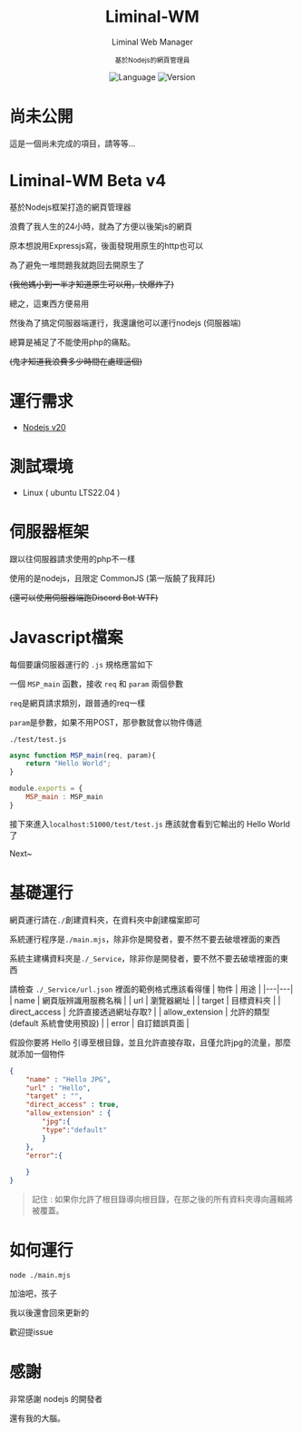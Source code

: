 <div align="center">
<h1>Liminal-WM</h1>
<p>Liminal Web Manager</p>
<sub>基於Nodejs的網頁管理員</sub>
<p></p>
</div>

  

<div align="center">

![Language](https://badgen.net/badge/語言/Javascript/orange)
![Version](https://badgen.net/badge/Node版本/v20.17.0/green)

</div>


# 尚未公開
這是一個尚未完成的項目，請等等...


# Liminal-WM Beta v4

基於Nodejs框架打造的網頁管理器

浪費了我人生的24小時，就為了方便以後架js的網頁

原本想說用Expressjs寫，後面發現用原生的http也可以

為了避免一堆問題我就跑回去開原生了

~~(我他媽小到一半才知道原生可以用，快爆炸了)~~

總之，這東西方便易用

然後為了搞定伺服器端運行，我還讓他可以運行nodejs (伺服器端)

總算是補足了不能使用php的痛點。

~~(鬼才知道我浪費多少時間在處理這個)~~


# 運行需求
- [Nodejs v20](https://nodejs.org/en)


# 測試環境
- Linux ( ubuntu LTS22.04 )


# 伺服器框架
跟以往伺服器請求使用的php不一樣

使用的是nodejs，且限定 CommonJS (第一版饒了我拜託)

~~(還可以使用伺服器端跑Discord Bot WTF)~~


# Javascript檔案
每個要讓伺服器運行的 ``.js`` 規格應當如下

一個 ``MSP_main`` 函數，接收 ``req`` 和 ``param`` 兩個參數

``req``是網頁請求類別，跟普通的req一樣

``param``是參數，如果不用POST，那參數就會以物件傳遞


``./test/test.js``
```js
async function MSP_main(req, param){
	return "Hello World";
}

module.exports = {
	MSP_main : MSP_main
}
```
接下來進入``localhost:51000/test/test.js``
應該就會看到它輸出的 Hello World 了

Next~


# 基礎運行

網頁運行請在``./``創建資料夾，在資料夾中創建檔案即可

系統運行程序是``./main.mjs``，除非你是開發者，要不然不要去破壞裡面的東西

系統主建構資料夾是``./_Service``，除非你是開發者，要不然不要去破壞裡面的東西

請檢查 ``./_Service/url.json``
裡面的範例格式應該看得懂
| 物件 | 用途 |
|---|---|
| name | 網頁版辨識用服務名稱 |
| url | 瀏覽器網址 |
| target | 目標資料夾 |
| direct_access | 允許直接透過網址存取? |
| allow_extension | 允許的類型 (default 系統會使用預設) |
| error | 自訂錯誤頁面 |

假設你要將 Hello 引導至根目錄，並且允許直接存取，且僅允許jpg的流量，那麼就添加一個物件
```json
{
	"name" : "Hello JPG",
	"url" : "Hello",
	"target" : "",
	"direct_access" : true,
	"allow_extension" : {
	    "jpg":{
		"type":"default"
	    }
	},
	"error":{
		
	}
}
```

> 記住 : 如果你允許了根目錄導向根目錄，在那之後的所有資料夾導向邏輯將被覆蓋。


# 如何運行
``node ./main.mjs``

加油吧，孩子

我以後還會回來更新的

歡迎提issue


# 感謝
非常感謝 nodejs 的開發者

還有我的大腦。
